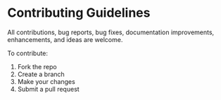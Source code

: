 # Contributing Guidelines

All contributions, bug reports, bug fixes, documentation improvements, enhancements, and ideas are welcome.

To contribute:
1. Fork the repo
2. Create a branch
3. Make your changes
4. Submit a pull request
